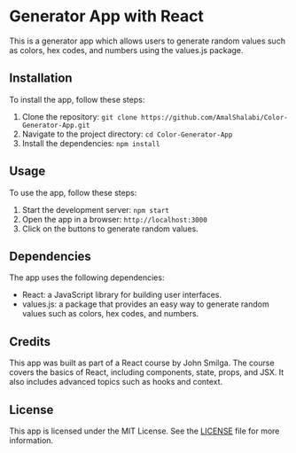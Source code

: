 # Generator App with React

This is a generator app which allows users to generate random values such as colors, hex codes, and numbers using the values.js package.

## Installation

To install the app, follow these steps:

1. Clone the repository: `git clone https://github.com/AmalShalabi/Color-Generator-App.git`
2. Navigate to the project directory: `cd Color-Generator-App`
3. Install the dependencies: `npm install`

## Usage

To use the app, follow these steps:

1. Start the development server: `npm start`
2. Open the app in a browser: `http://localhost:3000`
3. Click on the buttons to generate random values.

## Dependencies

The app uses the following dependencies:

- React: a JavaScript library for building user interfaces.
- values.js: a package that provides an easy way to generate random values such as colors, hex codes, and numbers.

## Credits

This app was built as part of a React course by John Smilga. The course covers the basics of React, including components, state, props, and JSX. It also includes advanced topics such as hooks and context.

## License

This app is licensed under the MIT License. See the [LICENSE](https://github.com/<username>/generator-app/blob/main/LICENSE) file for more information.
